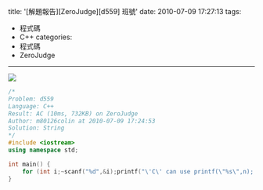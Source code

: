 title: '[解題報告][ZeroJudge][d559] 班號'
date: 2010-07-09 17:27:13
tags:
- 程式碼
- C++
categories:
- 程式碼
- ZeroJudge
---

![](/blog/img/20100709-172713-1.jpg)

<!-- more -->

``` cpp
/*
Problem: d559
Language: C++
Result: AC (10ms, 732KB) on ZeroJudge
Author: m80126colin at 2010-07-09 17:24:53
Solution: String
*/
#include <iostream>
using namespace std;

int main() {
	for (int i;~scanf("%d",&i);printf("\'C\' can use printf(\"%s\",n); to show integer like %d\n","%d",i));
}
```